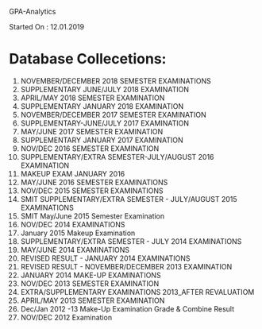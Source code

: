 GPA-Analytics

Started On : 12.01.2019

# Database Collecetions:
1. NOVEMBER/DECEMBER 2018 SEMESTER EXAMINATIONS
2. SUPPLEMENTARY JUNE/JULY 2018 EXAMINATION
3. APRIL/MAY 2018 SEMESTER EXAMINATION
4. SUPPLEMENTARY JANUARY 2018 EXAMINATION
5. NOVEMBER/DECEMBER 2017 SEMESTER EXAMINATION
6. SUPPLEMENTARY-JUNE/JULY 2017 EXAMINATION
7. MAY/JUNE 2017 SEMESTER EXAMINATION
8. SUPPLEMENTARY JANUARY 2017 EXAMINATION
9. NOV/DEC 2016 SEMESTER EXAMINATION
10. SUPPLEMENTARY/EXTRA SEMESTER-JULY/AUGUST 2016 EXAMINATION
11. MAKEUP EXAM JANUARY 2016
12. MAY/JUNE 2016 SEMESTER EXAMINATIONS
13. NOV/DEC 2015 SEMESTER EXAMINATIONS
14. SMIT SUPPLEMENTARY/EXTRA SEMESTER - JULY/AUGUST 2015 EXAMINATIONS
15. SMIT May/June 2015 Semester Examination
16. NOV/DEC 2014 EXAMINATIONS
17. January 2015 Makeup Examination
18. SUPPLEMENTARY/EXTRA SEMESTER - JULY 2014 EXAMINATIONS
19. MAY/JUNE 2014 EXAMINATIONS
20. REVISED RESULT - JANUARY 2014 EXAMINATIONS
21. REVISED RESULT - NOVEMBER/DECEMBER 2013 EXAMINATION
22. JANUARY 2014 MAKE-UP EXAMINATIONS
23. NOV/DEC 2013 SEMESTER EXAMINATION
24. EXTRA/SUPPLEMENTARY EXAMINATIONS 2013_AFTER REVALUATIOM
25. APRIL/MAY 2013 SEMESTER EXAMINATION
26. Dec/Jan 2012 -13 Make-Up Examination Grade & Combine Result
27. NOV/DEC 2012 Examination
